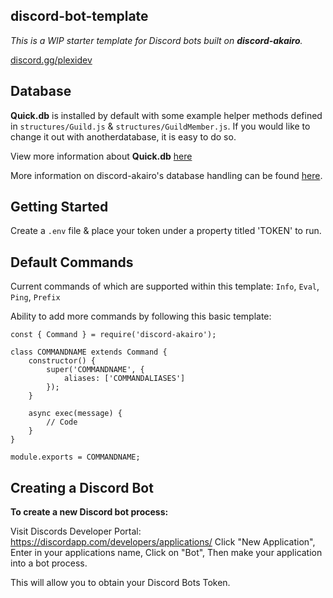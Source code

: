 ## discord-bot-template

_This is a WIP starter template for Discord bots built on **discord-akairo**._

[discord.gg/plexidev](https://discord.gg/plexidev)

## Database

**Quick.db** is installed by default with some example helper methods defined in `structures/Guild.js` & `structures/GuildMember.js`. If you would like to change it out with anotherdatabase, it is easy to do so.

View more information about **Quick.db** [here](https://quickdb.js.org)

More information on discord-akairo's database handling can be found [here](https://discord-akairo.github.io/#/docs/main/8.0.0/other/providers).

## Getting Started

Create a `.env` file & place your token under a property titled 'TOKEN' to run.

## Default Commands

Current commands of which are supported within this template: 
`Info`, `Eval`, `Ping`, `Prefix`

Ability to add more commands by following this basic template:
```
const { Command } = require('discord-akairo');

class COMMANDNAME extends Command {
    constructor() {
        super('COMMANDNAME', {
            aliases: ['COMMANDALIASES']
        });
    }

    async exec(message) {
        // Code
    }
}

module.exports = COMMANDNAME;
```

## Creating a Discord Bot

**To create a new Discord bot process:**
 
Visit Discords Developer Portal: https://discordapp.com/developers/applications/
Click "New Application", 
Enter in your applications name, 
Click on "Bot", 
Then make your application into a bot process.

This will allow you to obtain your Discord Bots Token.
